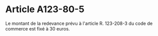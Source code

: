 # Article A123-80-5

Le montant de la redevance prévu à l'article R. 123-208-3 du code de commerce est fixé à 30 euros.
